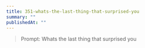 ```yaml
---
title: 351-whats-the-last-thing-that-surprised-you
summary: ""
publishedAt: ""
---
```


> Prompt: Whats the last thing that surprised you

